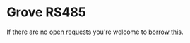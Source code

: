# Grove RS485
If there are no [open requests](../../../../issues?q=is%3Aissue+is%3Aopen+%22Grove+RS485%22+in%3Atitle) you're welcome to [borrow this](../../../../issues/new?title=Borrow+request+for+Grove+RS485&body=1+piece+of+%5Bthis%5D%28..%2Fblob%2Fmain%2F.%2FHardware%2FModules%2FGrove_RS485.md%29+for+~2+weeks.).